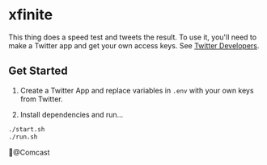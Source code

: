 # xfinite

This thing does a speed test and tweets the result. To use it, you'll need to make a Twitter app and get your own access keys. See [Twitter Developers](https://developer.twitter.com/en/docs/basics/apps/overview.html).

## Get Started
1. Create a Twitter App and replace variables in `.env` with your own keys from Twitter.

2. Install dependencies and run...
```sh
./start.sh
./run.sh
```

🖕@Comcast
